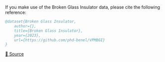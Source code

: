 If you make use of the Broken Glass Insulator data, please cite the following reference:

``` bibtex 
@dataset{Broken Glass Insulator,
	author={},
	title={Broken Glass Insulator},
	year={2023},
	url={https://github.com/phd-benel/VPMBGI}
}
```

[🔗 Source](https://github.com/phd-benel/VPMBGI)